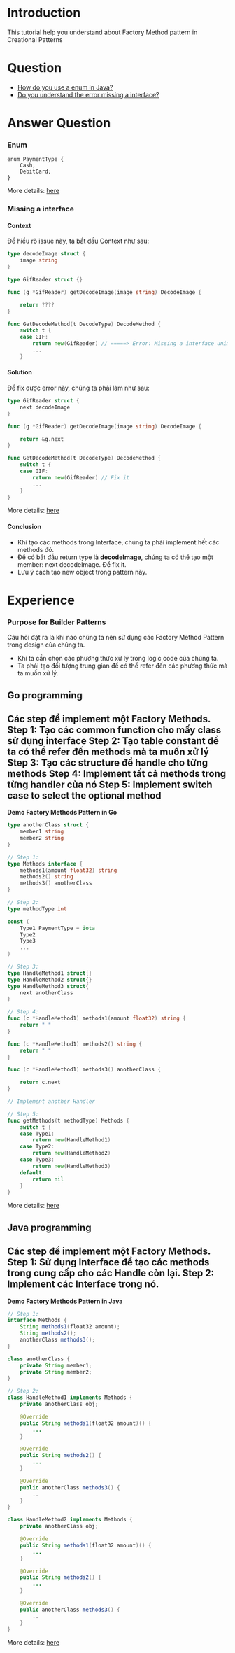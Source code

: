 # Introduction
This tutorial help you understand about Factory Method pattern in Creational Patterns

# Question
* [How do you use a enum in Java?](#enum)
* [Do you understand the error missing a interface?]()

# Answer Question
### Enum
```
enum PaymentType { 
	Cash,
	DebitCard;
}
```
More details: [here](https://github.com/huavanthong/design-patterns/blob/master/patterns/01_factory-method/ex1_payment.java)
### Missing a interface
#### Context
Để hiểu rõ issue này, ta bắt đầu Context như sau:
```go
type decodeImage struct {
	image string
}

type GifReader struct {}

func (g *GifReader) getDecodeImage(image string) DecodeImage {

	return ????
}

func GetDecodeMethod(t DecodeType) DecodeMethod {
	switch t {
	case GIF:
		return new(GifReader) // =====> Error: Missing a interface unimplemented
        ...
    }
```
#### Solution
Để fix được error này, chúng ta phải làm như sau:
```go
type GifReader struct {
    next decodeImage
}

func (g *GifReader) getDecodeImage(image string) DecodeImage {

	return &g.next
}

func GetDecodeMethod(t DecodeType) DecodeMethod {
	switch t {
	case GIF:
		return new(GifReader) // Fix it
        ...
    }
}
```
More details: [here](https://github.com/huavanthong/design-patterns/blob/master/patterns/01_factory-method/ex2_imageDecoder.go)
#### Conclusion
* Khi tạo các methods trong Interface, chúng ta phải implement hết các methods đó.
* Để có bắt đầu return type là **decodeImage**, chúng ta có thể tạo một member: next decodeImage. Để fix it.
* Lưu ý cách tạo new object trong pattern này.
# Experience
### Purpose for Builder Patterns
Câu hỏi đặt ra là khi nào chúng ta nên sử dụng các Factory Method Pattern trong design của chúng ta.
* Khi ta cần chọn các phương thức xử lý trong logic code của chúng ta.
* Ta phải tạo đối tượng trung gian để có thể refer đến các phương thức mà ta muốn xử lý.
## Go programming
Các step để implement một Factory Methods.
**Step 1:** Tạo các common function cho mấy class sử dụng interface
**Step 2:** Tạo table constant để ta có thể refer đến methods mà ta muốn xử lý
**Step 3:** Tạo các structure để handle cho từng methods
**Step 4:** Implement tất cả methods trong từng handler của nó
**Step 5:** Implement switch case to select the optional method
--------------------------------------------------------------------------------
**Demo Factory Methods Pattern in Go**
```go
type anotherClass struct {
	member1 string
    member2 string
}

// Step 1:
type Methods interface {
	methods1(amount float32) string
	methods2() string
    methods3() anotherClass
}

// Step 2:
type methodType int

const (
	Type1 PaymentType = iota
	Type2
    Type3
    ...
)

// Step 3:
type HandleMethod1 struct{}
type HandleMethod2 struct{}
type HandleMethod3 struct{
    next anotherClass
}

// Step 4:
func (c *HandleMethod1) methods1(amount float32) string { 
    return " "     
}

func (c *HandleMethod1) methods2() string { 
    return " "
}

func (c *HandleMethod1) methods3() anotherClass { 

    return c.next    
}

// Implement another Handler

// Step 5:
func getMethods(t methodType) Methods {
	switch t {
	case Type1:
		return new(HandleMethod1)
	case Type2:
		return new(HandleMethod2)
    case Type3:
		return new(HandleMethod3)
	default:
		return nil
	}
}
```
More details: [here](https://github.com/huavanthong/design-patterns/tree/master/patterns/01_factory-method)

## Java programming
Các step để implement một Factory Methods.
**Step 1:** Sử dụng Interface để tạo các methods trong cung cấp cho các Handle còn lại.
**Step 2:** Implement các Interface trong nó.
--------------------------------------------------------------------------------
**Demo Factory Methods Pattern in Java**
```java
// Step 1:
interface Methods {
    String methods1(float32 amount);
    String methods2();
    anotherClass methods3();
}

class anotherClass {
    private String member1;
    private String member2;
}

// Step 2: 
class HandleMethod1 implements Methods {
    private anotherClass obj;

    @Override
    public String methods1(float32 amount)() {
        ...   
    }

    @Override
    public String methods2() {
        ...
    }

    @Override
    public anotherClass methods3() {
        ..
    }
}

class HandleMethod2 implements Methods {
    private anotherClass obj;

    @Override
    public String methods1(float32 amount)() {
        ...   
    }

    @Override
    public String methods2() {
        ...
    }

    @Override
    public anotherClass methods3() {
        ..
    }
}
```
More details: [here](https://github.com/huavanthong/design-patterns/tree/master/patterns/01_factory-method)